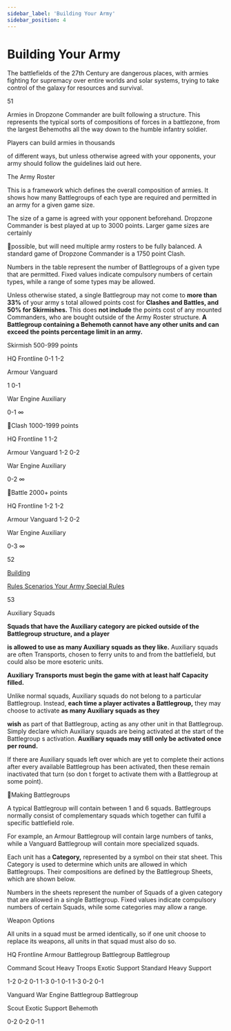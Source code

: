```yaml
---
sidebar_label: 'Building Your Army'
sidebar_position: 4
---
```


# Building Your Army
The battlefields of the 27th Century are dangerous places, with armies fighting for supremacy over entire worlds and solar systems, trying to take control of the galaxy for resources and survival.

51

Armies in Dropzone Commander are built following a structure. This represents the typical sorts of compositions of forces in a battlezone, from the largest Behemoths all the way down to the humble infantry soldier.

Players can build armies in thousands

of different ways, but unless otherwise agreed with your opponents, your army should follow the guidelines laid out here.

The Army Roster

This is a framework which defines the overall composition of armies. It shows how many Battlegroups of each type are required and permitted in an army for a given game size.

The size of a game is agreed with your opponent beforehand. Dropzone Commander is best played at up to 3000 points. Larger game sizes are certainly

possible, but will need multiple army rosters to be fully balanced. A standard game of Dropzone Commander is a 1750 point Clash.

Numbers in the table represent the number of Battlegroups of a given type that are permitted. Fixed values indicate compulsory numbers of certain types, while a range of some types may be allowed.

Unless otherwise stated, a single Battlegroup may not come to **more than 33%** of your army s total allowed points cost for **Clashes and Battles, and 50% for Skirmishes.** This does **not include** the points cost of any mounted Commanders, who are bought outside of the Army Roster structure. **A Battlegroup containing a Behemoth cannot have any other units and can exceed the points percentage limit in an army.**



Skirmish 500-999 points

HQ  Frontline 0-1 1-2

Armour  Vanguard

1 0-1

War Engine Auxiliary

0-1 ∞

Clash 1000-1999 points

HQ  Frontline 1 1-2

Armour  Vanguard 1-2 0-2

War Engine Auxiliary

0-2 ∞

Battle 2000+ points

HQ  Frontline 1-2 1-2

Armour  Vanguard 1-2 0-2

War Engine Auxiliary

0-3 ∞

52

[Building ](#_page39_x0.00_y595.28)

[Rules ](#_page3_x0.00_y595.28)[Scenarios ](#_page31_x0.00_y595.28)[Your Army](#_page39_x0.00_y595.28)[ Special Rules](#_page41_x0.00_y595.28)

53

Auxiliary Squads

**Squads that have the Auxiliary category are picked outside of the Battlegroup structure, and a player**

**is allowed to use as many Auxiliary squads as they like.** Auxiliary squads are often Transports, chosen to ferry units to and from the battlefield, but could also be more esoteric units.

**Auxiliary Transports must begin the game with at least half Capacity filled.**

Unlike normal squads, Auxiliary squads do not belong to a particular Battlegroup. Instead, **each time a player activates a Battlegroup,** they may choose to activate **as many Auxiliary squads as they**

**wish** as part of that Battlegroup, acting as any other unit in that Battlegroup. Simply declare which Auxiliary squads are being activated at the start of the Battlegroup s activation. **Auxiliary squads may still only be activated once per round.**

If there are Auxiliary squads left over which are yet to complete their actions after every available Battlegroup has been activated, then these remain inactivated that turn (so don t forget to activate them with a Battlegroup at some point).

Making Battlegroups

A typical Battlegroup will contain between 1 and 6 squads. Battlegroups normally consist of complementary squads which together can fulfil a specific battlefield role.

For example, an Armour Battlegroup will contain large numbers of tanks, while a Vanguard Battlegroup will contain more specialized squads.

Each unit has a **Category,** represented by a symbol on their stat sheet. This Category is used to determine which units are allowed in which Battlegroups. Their compositions are defined by the Battlegroup Sheets, which are shown below.

Numbers in the sheets represent the number of Squads of a given category that are allowed in a single Battlegroup. Fixed values indicate compulsory numbers of certain Squads, while some categories may allow a range.

Weapon Options

All units in a squad must be armed identically, so if one unit choose to replace its weapons, all units in that squad must also do so.



HQ  Frontline  Armour Battlegroup Battlegroup Battlegroup

Command  Scout  Heavy  Troops  Exotic  Support  Standard  Heavy  Support

1-2 0-2 0-1 1-3 0-1 0-1 1-3 0-2 0-1

Vanguard  War Engine Battlegroup Battlegroup

Scout  Exotic  Support  Behemoth

0-2 0-2 0-1 1
